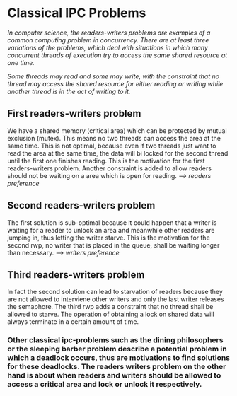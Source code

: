 
# Classical IPC Problems


*In computer science, the readers-writers problems are examples of a common computing problem in concurrency. There are at least three variations of the problems, which deal with situations in which many concurrent threads of execution try to access the same shared resource at one time.*


*Some threads may read and some may write, with the constraint that no thread may access the shared resource for either reading or writing while another thread is in the act of writing to it.*

## First readers-writers problem

We have a shared memory (critical area) which can be protected by mutual exclusion (mutex).
This means no two threads can access the area at the same time. This is not optimal, because even if two threads just want to read the area at the same time, the data will bi locked for the second thread until the first one finishes reading. 
This is the motivation for the first readers-writers problem. Another constraint is added to allow readers should not be waiting on a area which is open for reading. *--> readers preference*


## Second readers-writers problem

The first solution is sub-optimal because it could happen that a writer is waiting for a reader to unlock an area and meanwhile other readers are jumping in, thus letting the writer starve. This is the motivation for the second rwp, no writer that is placed in the queue, shall be waiting longer than necessary. *--> writers preference*


## Third readers-writers problem

In fact the second solution can lead to starvation of readers because they are not allowed to interviene other writers and only the last writer releases the semaphore. The third rwp adds a constraint that no thread shall be allowed to starve. The operation of obtaining a lock on shared data will always terminate in a certain amount of time. 




### Other classical ipc-problems such as the dining philosophers or the sleeping barber problem describe a potential problem in which a deadlock occurs, thus are motivations to find solutions for these deadlocks. The readers writers problem on the other hand is about when readers and writers should be allowed to access a critical area and lock or unlock it respectively. 

